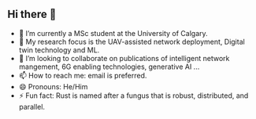 ## Hi there 👋

- 🔭 I’m currently a MSc student at the University of Calgary.
- 🌱 My research focus is the UAV-assisted network deployment, Digital twin technology and ML. 
- 👯 I’m looking to collaborate on publications of intelligent network mangement, 6G enabling technologies, generative AI ...
- 📫 How to reach me: email is preferred.
- 😄 Pronouns: He/Him
- ⚡ Fun fact: Rust is named after a fungus that is robust, distributed, and parallel.

<!--
**kobeHub/kobeHub** is a ✨ _special_ ✨ repository because its `README.md` (this file) appears on your GitHub profile.

Here are some ideas to get you started:


-->
